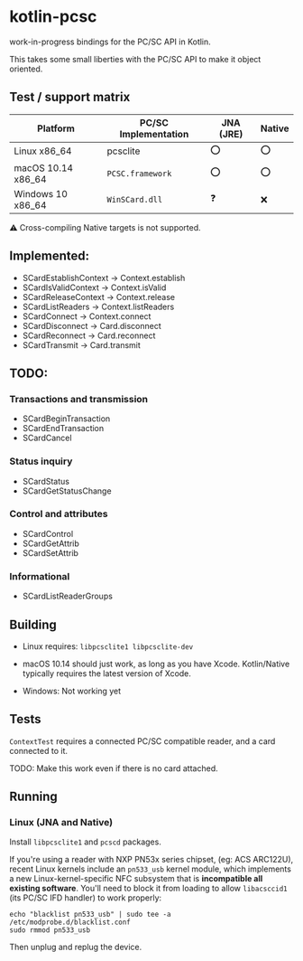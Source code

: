 # kotlin-pcsc

work-in-progress bindings for the PC/SC API in Kotlin.

This takes some small liberties with the PC/SC API to make it object oriented.

## Test / support matrix

Platform           | PC/SC Implementation | JNA (JRE)  | Native
------------------ | -------------------- | ---------- | ------
Linux x86_64       | pcsclite             | :o:        | :o:
macOS 10.14 x86_64 | `PCSC.framework`     | :o:        | :o:
Windows 10 x86_64  | `WinSCard.dll`       | :question: | :x:

:warning: Cross-compiling Native targets is not supported.

## Implemented:

* SCardEstablishContext -> Context.establish
* SCardIsValidContext -> Context.isValid
* SCardReleaseContext -> Context.release
* SCardListReaders -> Context.listReaders
* SCardConnect -> Context.connect
* SCardDisconnect -> Card.disconnect
* SCardReconnect -> Card.reconnect
* SCardTransmit -> Card.transmit

## TODO:

### Transactions and transmission

* SCardBeginTransaction
* SCardEndTransaction
* SCardCancel

### Status inquiry

* SCardStatus
* SCardGetStatusChange

### Control and attributes

* SCardControl
* SCardGetAttrib
* SCardSetAttrib

### Informational

* SCardListReaderGroups

## Building

* Linux requires: `libpcsclite1 libpcsclite-dev`

* macOS 10.14 should just work, as long as you have Xcode. Kotlin/Native typically requires the
  latest version of Xcode.

* Windows: Not working yet

## Tests

`ContextTest` requires a connected PC/SC compatible reader, and a card connected to it.

TODO: Make this work even if there is no card attached.

## Running

### Linux (JNA and Native)

Install `libpcsclite1` and `pcscd` packages.

If you're using a reader with NXP PN53x series chipset, (eg: ACS ARC122U), recent Linux kernels
include an `pn533_usb` kernel module, which implements a new Linux-kernel-specific NFC subsystem
that is **incompatible all existing software**. You'll need to block it from loading to allow
`libacsccid1` (its PC/SC IFD handler) to work properly:

```
echo "blacklist pn533_usb" | sudo tee -a /etc/modprobe.d/blacklist.conf
sudo rmmod pn533_usb
```

Then unplug and replug the device.
